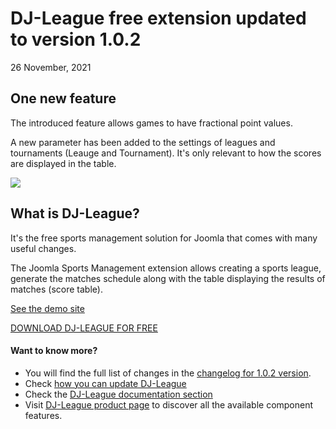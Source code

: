 <div class="uk-width-3-4@m">
<h1 class="dj__blogpost_headline uk-margin-remove-top uk-text-left"> DJ-League free extension updated to version 1.0.2 </h1><div class="uk-panel uk-text-muted uk-hidden@l uk-margin-remove-vertical">26 November, 2021</div><div class="uk-panel uk-dropcap uk-margin-medium"><p>
</p><h2>One new feature</h2>
<p>The introduced feature allows games to have fractional point values.&nbsp;</p>
<p>A new parameter has been added to the settings of leagues and tournaments (Leauge and Tournament).&nbsp;It's only relevant to how the scores are displayed in the table.</p>
<p><img src="https://dj-extensions.com/old_images/dj-leaue-new-settings-decimal.png"></p>
<h2>What is DJ-League?</h2>
<p>It's the free sports management solution for Joomla that comes with many useful changes.&nbsp;</p>
<p>The Joomla Sports Management extension&nbsp;allows creating a sports league, generate the matches schedule along with the table displaying the results of matches (score table).</p>
<p><a title="See the demo site" href="http://demo.dj-extensions.com/dj-league/" target="_self">See the demo site</a></p>
<p><a class="button-green" title="DOWNLOAD DJ-LEAGUE FOR FREE" href="https://dj-extensions.com/downloads/doc_download/247-dj-league" target="_self">DOWNLOAD DJ-LEAGUE FOR FREE</a></p>
<h4>Want to know more?</h4>
<ul>
<li>You will find the full list of changes in the&nbsp;<a title="changelog&nbsp;for 1.0.2 version" href="https://dj-extensions.com/changelog/dj-league/ver-1-0-2" target="_self">changelog&nbsp;for 1.0.2 version</a>.</li>
<li>Check&nbsp;<a href="https://dj-extensions.com/faq/general-faq/how-to-update-joomla-extensions" target="_self">how you can update DJ-League</a></li>
<li>Check the <a title="DJ-League documentation" href="https://support.dj-extensions.com/portal/en/kb/extensions/dj-league/documentation" target="_self">DJ-League documentation section</a></li>
<li>Visit&nbsp;<a href="https://dj-extensions.com/dj-league" target="_self">DJ-League product page</a>&nbsp;to discover all the available component features.</li>
</ul>
</div>
